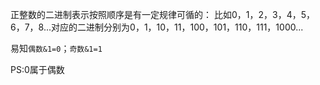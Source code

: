 正整数的二进制表示按照顺序是有一定规律可循的：
比如0，1，2，3，4，5，6，7，8...对应的二进制分别为0，1，10，11，100，101，110，111，1000...

易知``偶数&1=0``；``奇数&1=1``


PS:0属于偶数